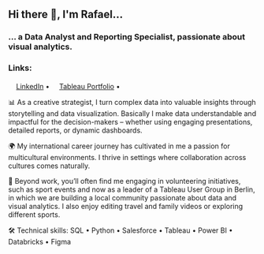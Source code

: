 ## Hi there 👋, I'm Rafael...
### ... a Data Analyst and Reporting Specialist, passionate about visual analytics.

### Links:
<p align="left">
  <a href="https://www.linkedin.com/in/rafa-sandoval/"><img src="https://img.icons8.com/color/96/000000/linkedin-circled.png" height="16"/>LinkedIn</a> •
  <a href="https://public.tableau.com/app/profile/rafael.sandoval/"><img src="https://img.icons8.com/color/96/000000/internet.png" height="16"/>Tableau Portfolio</a> •
</p>

📊 As a creative strategist, I turn complex data into valuable insights through storytelling and data visualization. Basically I make data understandable and impactful for the decision-makers – whether using engaging presentations, detailed reports, or dynamic dashboards.

🌍 My international career journey has cultivated in me a passion for multicultural environments. I thrive in settings where collaboration across cultures comes naturally. 

👥 Beyond work, you’ll often find me engaging in volunteering initiatives, such as sport events and now as a leader of a Tableau User Group in Berlin, in which we are building a local community passionate about data and visual analytics. I also enjoy editing travel and family videos or exploring different sports.

🛠️ Technical skills: SQL • Python • Salesforce • Tableau • Power BI • Databricks • Figma
